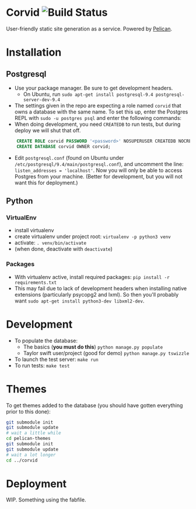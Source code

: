 # Corvid ![Build Status](https://travis-ci.org/jpcjr/corvid.svg?branch=master)

User-friendly static site generation as a service. Powered by [Pelican](http://blog.getpelican.com/).

# Installation

## Postgresql
- Use your package manager. Be sure to get development headers.
  + On Ubuntu, run `sudo apt-get install postgresql-9.4 postgresql-server-dev-9.4`
- The settings given in the repo are expecting a role named `corvid` that owns
  a database with the same name. To set this up, enter the Postgres REPL with
  `sudo -u postgres psql` and enter the following commands:
- When doing development, you need `CREATEDB` to run tests, but during deploy we
  will shut that off.

```sql
    CREATE ROLE corvid PASSWORD '<password>' NOSUPERUSER CREATEDB NOCREATEROLE INHERIT LOGIN;
    CREATE DATABASE corvid OWNER corvid;
```

- Edit `postgresql.conf` (found on Ubuntu under `/etc/postgresql/9.4/main/postgresql.conf`),
  and uncomment the line: `listen_addresses = 'localhost'`. Now you will only be
  able to access Postgres from your machine. (Better for development, but you
  will not want this for deployment.)

## Python
### VirtualEnv
- install virtualenv
- create virtualenv under project root: `virtualenv -p python3 venv`
- activate: `. venv/bin/activate`
- (when done, deactivate with `deactivate`)

### Packages
- With virtualenv active, install required packages:
  `pip install -r requirements.txt`
- This may fail due to lack of development headers when installing native
  extensions (particularly psycopg2 and lxml).  So then you'll probably want
  `sudo apt-get install python3-dev libxml2-dev`.

# Development

- To populate the database:
  - The basics (**you must do this**) `python manage.py populate`
  - Taylor swift user/project (good for demo) `python manage.py tswizzle`
- To launch the test server: `make run`
- To run tests: `make test`

# Themes

To get themes added to the database (you should have gotten everything prior to
this done):

```bash
git submodule init
git submodule update
# wait a little while
cd pelican-themes
git submodule init
git submodule update
# wait a lot longer
cd ../corvid
```

# Deployment
WIP. Something using the fabfile.
